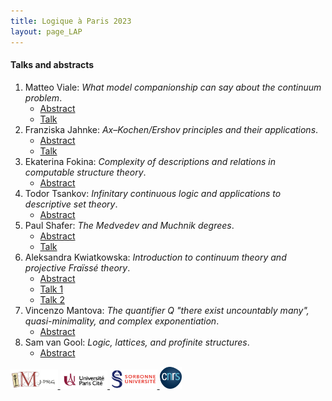 ```yaml
---
title: Logique à Paris 2023
layout: page_LAP
---
```

#### Talks and abstracts
1. Matteo Viale:
	_What model companionship can say about the continuum problem_.
	- [Abstract][AViale]
	- [Talk][TViale]
1. Franziska Jahnke:
	_Ax&ndash;Kochen/Ershov principles and their applications_.
	- [Abstract][AJahnke]
	- [Talk][TJahnke]
1. Ekaterina Fokina:
	_Complexity of descriptions and relations in computable structure theory_.
	- [Abstract][AFokina]
1. Todor Tsankov:
	_Infinitary continuous logic and applications to descriptive set theory_.
	- [Abstract][ATsankov]
1. Paul Shafer:
	_The Medvedev and Muchnik degrees_.
	- [Abstract][AShafer]
	- [Talk][TShafer]
1. Aleksandra Kwiatkowska:
	_Introduction to continuum theory and projective Fra&iuml;ss&eacute; theory_.
	- [Abstract][AKwiat]
	- [Talk 1][T1Kwiat]
	- [Talk 2][T2Kwiat]
1. Vincenzo Mantova:
	_The quantifier $Q$ "there exist uncountably many", quasi-minimality, and complex exponentiation_.
	- [Abstract][AMantova]
1. Sam van Gool:
	_Logic, lattices, and profinite structures_.
	- [Abstract][AvanGool]

[AViale]:  /LAP/AViale.pdf
[TViale]: /LAP/TViale.pdf

[AJahnke]:  /LAP/AJahnke.pdf
[TJahnke]:  /LAP/TJahnke.pdf

[AFokina]:  /LAP/AFokina.pdf

[ATsankov]:  /LAP/ATsankov.pdf

[AShafer]:  /LAP/AShafer.pdf
[TShafer]:  /LAP/TShafer.pdf

[AKwiat]:  /LAP/AKwiat.pdf
[T1Kwiat]:  /LAP/T1Kwiat.pdf
[T2Kwiat]:  /LAP/T2Kwiat.pdf

[AMantova]:  /LAP/AMantova.pdf

[AvanGool]:  /LAP/AvanGool.pdf

<a href="/imj-prg.png"><img src="/imj-prg.png" alt="IMJ-PRG" width="15%">
<a href="/upc.png"><img src="/upc.png" alt="Université Paris Cité" width="15%">
<a href="/sorbonne.png"><img src="/sorbonne.png" alt="Sorbonne Université" width="15%">
<a href="/cnrs.png"><img src="/cnrs.png" alt="CNRS" width="7%">
